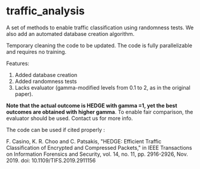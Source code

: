 # traffic_analysis
A set of methods to enable traffic classification using randomness tests. We also add an automated database creation algorithm.

Temporary cleaning the code to be updated. The code is fully parallelizable and requires no training.

Features:
1. Added database creation
2. Added randomness tests
3. Lacks evaluator (gamma-modified levels from 0.1 to 2, as in the original paper). 

**Note that the actual outcome is HEDGE with gamma =1, yet the best outcomes are obtained with higher gamma**. To enable fair comparison, the evaluator should be used. Contact us for more info. 


The code can be used if cited properly :

F. Casino, K. R. Choo and C. Patsakis, "HEDGE: Efficient Traffic Classification of Encrypted and Compressed Packets," in IEEE Transactions on Information Forensics and Security, vol. 14, no. 11, pp. 2916-2926, Nov. 2019.
doi: 10.1109/TIFS.2019.2911156

